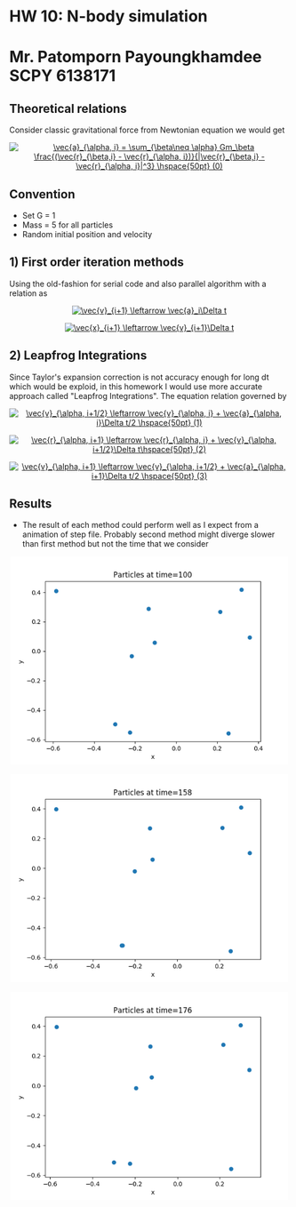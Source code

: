 # HW 10: N-body simulation
# Mr. Patomporn Payoungkhamdee SCPY 6138171

## Theoretical relations
Consider classic gravitational force from Newtonian equation we would get

<p align="center">
<a href="https://www.codecogs.com/eqnedit.php?latex=\vec{a}_{\alpha,&space;i}&space;=&space;\sum_{\beta\neq&space;\alpha}&space;Gm_\beta&space;\frac{(\vec{r}_{\beta,i}&space;-&space;\vec{r}_{\alpha,&space;i})}{|\vec{r}_{\beta,i}&space;-&space;\vec{r}_{\alpha,&space;i}|^3}&space;\hspace{50pt}&space;(0)" target="_blank"><img src="https://latex.codecogs.com/gif.latex?\vec{a}_{\alpha,&space;i}&space;=&space;\sum_{\beta\neq&space;\alpha}&space;Gm_\beta&space;\frac{(\vec{r}_{\beta,i}&space;-&space;\vec{r}_{\alpha,&space;i})}{|\vec{r}_{\beta,i}&space;-&space;\vec{r}_{\alpha,&space;i}|^3}&space;\hspace{50pt}&space;(0)" title="\vec{a}_{\alpha, i} = \sum_{\beta\neq \alpha} Gm_\beta \frac{(\vec{r}_{\beta,i} - \vec{r}_{\alpha, i})}{|\vec{r}_{\beta,i} - \vec{r}_{\alpha, i}|^3} \hspace{50pt} (0)" /></a>
</p>


## Convention
* Set G = 1 
* Mass = 5 for all particles
* Random initial position and velocity

## 1) First order iteration methods
Using the old-fashion for serial code and also parallel algorithm with a relation as
<p align="center">
<a href="https://www.codecogs.com/eqnedit.php?latex=\vec{v}_{i&plus;1}&space;\leftarrow&space;\vec{a}_i\Delta&space;t" target="_blank"><img src="https://latex.codecogs.com/gif.latex?\vec{v}_{i&plus;1}&space;\leftarrow&space;\vec{a}_i\Delta&space;t" title="\vec{v}_{i+1} \leftarrow \vec{a}_i\Delta t" /></a>
</p>
<p align="center">
<a href="https://www.codecogs.com/eqnedit.php?latex=\vec{x}_{i&plus;1}&space;\leftarrow&space;\vec{v}_{i&plus;1}\Delta&space;t" target="_blank"><img src="https://latex.codecogs.com/gif.latex?\vec{x}_{i&plus;1}&space;\leftarrow&space;\vec{v}_{i&plus;1}\Delta&space;t" title="\vec{x}_{i+1} \leftarrow \vec{v}_{i+1}\Delta t" /></a>
</p>

## 2) Leapfrog Integrations
Since Taylor's expansion correction is not accuracy enough for long dt which would be exploid, in this homework I would use more accurate approach called "Leapfrog Integrations". The equation relation governed by
<p align="center">
<a href="https://www.codecogs.com/eqnedit.php?latex=\vec{v}_{\alpha,&space;i&plus;1/2}&space;\leftarrow&space;\vec{v}_{\alpha,&space;i}&space;&plus;&space;\vec{a}_{\alpha,&space;i}\Delta&space;t/2&space;\hspace{50pt}&space;(1)" target="_blank"><img src="https://latex.codecogs.com/gif.latex?\vec{v}_{\alpha,&space;i&plus;1/2}&space;\leftarrow&space;\vec{v}_{\alpha,&space;i}&space;&plus;&space;\vec{a}_{\alpha,&space;i}\Delta&space;t/2&space;\hspace{50pt}&space;(1)" title="\vec{v}_{\alpha, i+1/2} \leftarrow \vec{v}_{\alpha, i} + \vec{a}_{\alpha, i}\Delta t/2 \hspace{50pt} (1)" /></a>
</p>

<p align="center">
<a href="https://www.codecogs.com/eqnedit.php?latex=\vec{r}_{\alpha,&space;i&plus;1}&space;\leftarrow&space;\vec{r}_{\alpha,&space;i}&space;&plus;&space;\vec{v}_{\alpha,&space;i&plus;1/2}\Delta&space;t\hspace{50pt}&space;(2)" target="_blank"><img src="https://latex.codecogs.com/gif.latex?\vec{r}_{\alpha,&space;i&plus;1}&space;\leftarrow&space;\vec{r}_{\alpha,&space;i}&space;&plus;&space;\vec{v}_{\alpha,&space;i&plus;1/2}\Delta&space;t\hspace{50pt}&space;(2)" title="\vec{r}_{\alpha, i+1} \leftarrow \vec{r}_{\alpha, i} + \vec{v}_{\alpha, i+1/2}\Delta t\hspace{50pt} (2)" /></a>
</p>

<p align="center">
<a href="https://www.codecogs.com/eqnedit.php?latex=\vec{v}_{\alpha,&space;i&plus;1}&space;\leftarrow&space;\vec{v}_{\alpha,&space;i&plus;1/2}&space;&plus;&space;\vec{a}_{\alpha,&space;i&plus;1}\Delta&space;t/2&space;\hspace{50pt}&space;(3)" target="_blank"><img src="https://latex.codecogs.com/gif.latex?\vec{v}_{\alpha,&space;i&plus;1}&space;\leftarrow&space;\vec{v}_{\alpha,&space;i&plus;1/2}&space;&plus;&space;\vec{a}_{\alpha,&space;i&plus;1}\Delta&space;t/2&space;\hspace{50pt}&space;(3)" title="\vec{v}_{\alpha, i+1} \leftarrow \vec{v}_{\alpha, i+1/2} + \vec{a}_{\alpha, i+1}\Delta t/2 \hspace{50pt} (3)" /></a>
</p>

## Results
* The result of each method could perform well as I expect from a animation of step file. Probably second method might diverge slower than first method but not the time that we consider
<p align="center">
<img src="image/Snapshot_t_100.png" width="500px" >
</p>

<p align="center">
<img src="image/Snapshot_t_158.png" width="500px" >
</p>

<p align="center">
<img src="image/Snapshot_t_176.png" width="500px" >
</p>